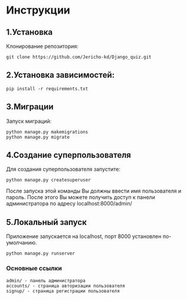 # Инструкции

## 1.Установка

  Клонирование репозитория:

    git clone https://github.com/Jericho-kd/Django_quiz.git
    
## 2.Установка зависимостей:

    pip install -r requirements.txt

## 3.Миграции
Запуск миграций:

    python manage.py makemigrations
    python manage.py migrate

## 4.Создание суперпользователя

Для создания суперпользователя запустите:

    python manage.py createsuperuser

После запуска этой команды Вы должны ввести имя пользователя и пароль. После этого Вы можете получить доступ к
панели администратора по адресу localhost:8000/admin/

## 5.Локальный запуск

Приложение запускается на localhost, порт 8000 установлен по-умолчанию.

    python manage.py runserver

### Основные ссылки

    admin/ - панель администратора
    accounts/ - страница авторизации пользователя
    signup/ - страница регистрации пользователя
